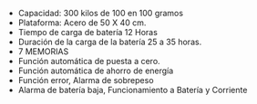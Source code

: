 - Capacidad: 300 kilos de 100 en 100 gramos
- Plataforma: Acero de 50 X 40 cm.
- Tiempo de carga de batería 12 Horas
- Duración de la carga de la batería 25 a 35 horas.
- 7 MEMORIAS
- Función automática de puesta a cero.
- Función automática de ahorro de energía
- Función error, Alarma de sobrepeso
- Alarma de batería baja, Funcionamiento a Batería y Corriente